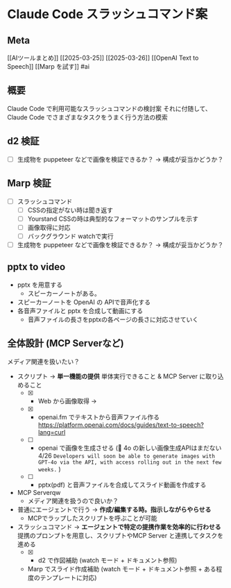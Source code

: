 # Claude Code スラッシュコマンド案

## Meta

[[AIツールまとめ]] [[2025-03-25]] [[2025-03-26]] [[OpenAI Text to Speech]] [[Marp を試す]]
#ai

## 概要

Claude Code で利用可能なスラッシュコマンドの検討案
それに付随して、Claude Code でさまざまなタスクをうまく行う方法の模索

## d2 検証

- [ ] 生成物を puppeteer などで画像を検証できるか？ -> 構成が妥当かどうか？

## Marp 検証

- [ ] スラッシュコマンド
	- [ ] CSSの指定がない時は聞き返す
	- [ ] Yourstand CSSの時は典型的なフォーマットのサンプルを示す
	- [ ] 画像取得に対応
	- [ ] バックグラウンド watchで実行
- [ ] 生成物を puppeteer などで画像を検証できるか？ -> 構成が妥当かどうか？

## pptx to video

- pptx を用意する
	- スピーカーノートがある。
- スピーカーノートを OpenAI の APIで音声化する
- 各音声ファイルと pptx を合成して動画にする
	- 音声ファイルの長さをpptxの各ページの長さに対応させていく

## 全体設計 (MCP Serverなど)

メディア関連を扱いたい？

- スクリプト -> **単一機能の提供** 単体実行できること & MCP Server に取り込めること
	- [x] - Web から画像取得 -> 
	- [x] - openai.fm でテキストから音声ファイル作る https://platform.openai.com/docs/guides/text-to-speech?lang=curl
	- [ ] - openai で画像を生成させる (🔶 4o の新しい画像生成APIはまだない4/26 `Developers will soon be able to generate images with GPT‑4o via the API, with access rolling out in the next few weeks.` )
	- [ ] - pptx(pdf) と音声ファイルを合成してスライド動画を作成する
- MCP Serverqw
	- メディア関連を扱うので良いか？
- 普通にエージェントで行う -> **作成/編集する時。指示しながらやらせる**
	- MCPでラップしたスクリプトを呼ぶことが可能
- スラッシュコマンド -> **エージェントで特定の提携作業を効率的に行わせる** 提携のプロンプトを用意し、スクリプトやMCP Server と連携してタスクを進める
	- [x] - d2 で作図補助 (watch モード + ドキュメント参照)
	- Marp でスライド作成補助 (watch モード + ドキュメント参照 + ある程度のテンプレートに対応)
